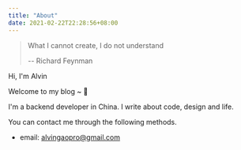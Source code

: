 ```yaml
---
title: "About"
date: 2021-02-22T22:28:56+08:00
---
```


> What I cannot create, I do not understand 
>
> -- Richard Feynman

Hi, I'm Alvin

Welcome to my blog ~ 👋

I'm a backend developer in China. 
I write about code, design and life.

You can contact me through the following methods.

* email: alvingaopro@gmail.com
